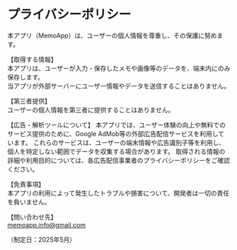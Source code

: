 # プライバシーポリシー

本アプリ（MemoApp）は、ユーザーの個人情報を尊重し、その保護に努めます。

【取得する情報】  
本アプリは、ユーザーが入力・保存したメモや画像等のデータを、端末内にのみ保存します。  
当アプリが外部サーバーにユーザー情報やデータを送信することはありません。

【第三者提供】  
ユーザーの個人情報を第三者に提供することはありません。

【広告・解析ツールについて】
本アプリでは、ユーザー体験の向上や無料でのサービス提供のために、Google AdMob等の外部広告配信サービスを利用しています。
これらのサービスは、ユーザーの端末情報や広告識別子等を利用し、個人を特定しない範囲でデータを収集する場合があります。
取得される情報の詳細や利用目的については、各広告配信事業者のプライバシーポリシーをご確認ください。

【免責事項】  
本アプリの利用によって発生したトラブルや損害について、開発者は一切の責任を負いません。

【問い合わせ先】  
memoapp.info@gmail.com

（制定日：2025年5月）
